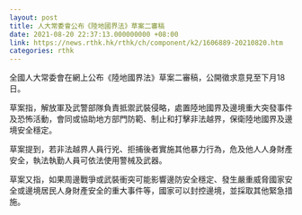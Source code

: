 ```yaml
---
layout: post
title: 人大常委會公布《陸地國界法》草案二審稿
date: 2021-08-20 22:37:13.000000000 +08:00
link: https://news.rthk.hk/rthk/ch/component/k2/1606889-20210820.htm
categories: rthk
---
```


全國人大常委會在網上公布《陸地國界法》草案二審稿，公開徵求意見至下月18日。

草案指，解放軍及武警部隊負責抵禦武裝侵略，處置陸地國界及邊境重大突發事件及恐怖活動，會同或協助地方部門防範、制止和打擊非法越界，保衛陸地國界及邊境安全穩定。

草案提到，若非法越界人員行兇、拒捕後者實施其他暴力行為，危及他人人身財產安全，執法執勤人員可依法使用警械及武器。

草案又指，如果周邊戰爭或武裝衝突可能影響邊防安全穩定、發生嚴重威脅國家安全或邊境居民人身財產安全的重大事件等，國家可以封控邊境，並採取其他緊急措施。
